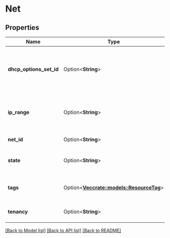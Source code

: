 # Net

## Properties

Name | Type | Description | Notes
------------ | ------------- | ------------- | -------------
**dhcp_options_set_id** | Option<**String**> | The ID of the DHCP options set (or `default` if you want to associate the default one). | [optional]
**ip_range** | Option<**String**> | The IP range for the Net, in CIDR notation (for example, `10.0.0.0/16`). | [optional]
**net_id** | Option<**String**> | The ID of the Net. | [optional]
**state** | Option<**String**> | The state of the Net (`pending` \\| `available`). | [optional]
**tags** | Option<[**Vec<crate::models::ResourceTag>**](ResourceTag.md)> | One or more tags associated with the Net. | [optional]
**tenancy** | Option<**String**> | The VM tenancy in a Net. | [optional]

[[Back to Model list]](../README.md#documentation-for-models) [[Back to API list]](../README.md#documentation-for-api-endpoints) [[Back to README]](../README.md)


